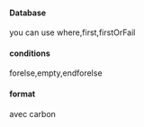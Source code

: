 #### Database 
you can use where,first,firstOrFail
#### conditions
forelse,empty,endforelse
#### format
avec carbon